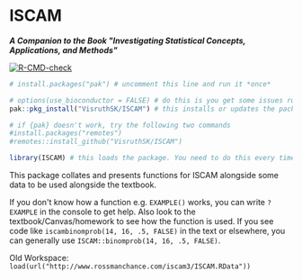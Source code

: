 ISCAM
==============
***A Companion to the Book "Investigating Statistical Concepts, Applications, and Methods"***

<!-- badges: start -->
  [![R-CMD-check](https://github.com/VisruthSK/ISCAM/actions/workflows/R-CMD-check.yaml/badge.svg)](https://github.com/VisruthSK/ISCAM/actions/workflows/R-CMD-check.yaml)
<!-- badges: end -->

```r
# install.packages("pak") # uncomment this line and run it *once*

# options(use_bioconductor = FALSE) # do this is you get some issues running the next line when connected to the eduroam network
pak::pkg_install("VisruthSK/ISCAM") # this installs or updates the package

# if {pak} doesn't work, try the following two commands
#install.packages("remotes")
#remotes::install_github("VisruthSK/ISCAM")

library(ISCAM) # this loads the package. You need to do this every time you want to use ISCAM functions
```

This package collates and presents functions for ISCAM alongside some data to be used alongside the textbook.

If you don't know how a function e.g. `EXAMPLE()` works, you can write `?EXAMPLE` in the console to get help. Also look to the textbook/Canvas/homework to see how the function is used. If you see code like `iscambinomprob(14, 16, .5, FALSE)` in the text or elsewhere, you can generally use `ISCAM::binomprob(14, 16, .5, FALSE)`.

Old Workspace: `load(url("http://www.rossmanchance.com/iscam3/ISCAM.RData"))`

<!-- 
TODO:
- [ ] Create vignette?
- [ ] Add examples
- [ ] Tests? 
-->
